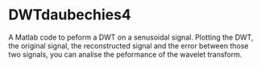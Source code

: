# DWTdaubechies4
A Matlab code to peform a DWT on a senusoidal signal. 
Plotting the DWT, the original signal, the reconstructed signal and the error between those two signals, you can analise the peformance of the wavelet transform.  
